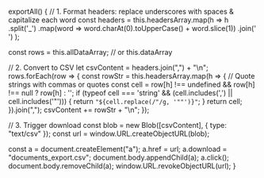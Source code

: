 exportAll() {
  // 1. Format headers: replace underscores with spaces & capitalize each word
  const headers = this.headersArray.map(h =>
    h
      .split('_')
      .map(word => word.charAt(0).toUpperCase() + word.slice(1))
      .join(' ')
  );

  const rows = this.allDataArray; // or this.dataArray

  // 2. Convert to CSV
  let csvContent = headers.join(",") + "\n";
  rows.forEach(row => {
    const rowStr = this.headersArray.map(h => {
      // Quote strings with commas or quotes
      const cell = row[h] !== undefined && row[h] !== null ? row[h] : '';
      if (typeof cell === 'string' && (cell.includes(',') || cell.includes('"'))) {
        return `"${cell.replace(/"/g, '""')}"`;
      }
      return cell;
    }).join(",");
    csvContent += rowStr + "\n";
  });

  // 3. Trigger download
  const blob = new Blob([csvContent], { type: "text/csv" });
  const url = window.URL.createObjectURL(blob);

  const a = document.createElement("a");
  a.href = url;
  a.download = "documents_export.csv";
  document.body.appendChild(a);
  a.click();
  document.body.removeChild(a);
  window.URL.revokeObjectURL(url);
}
